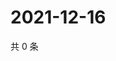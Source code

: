 # 2021-12-16

共 0 条

<!-- BEGIN WEIBO -->
<!-- 最后更新时间 Thu Dec 16 2021 18:00:37 GMT+0800 (China Standard Time) -->

<!-- END WEIBO -->
